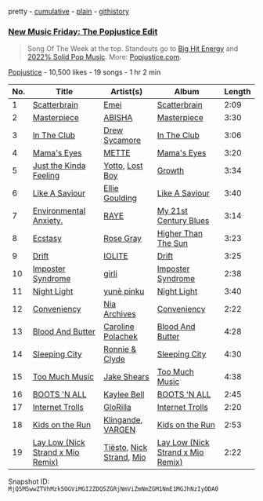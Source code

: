 pretty - [cumulative](/playlists/cumulative/5s7cNVeGfehrRfCatNN43P.md) - [plain](/playlists/plain/5s7cNVeGfehrRfCatNN43P) - [githistory](https://github.githistory.xyz/mackorone/spotify-playlist-archive/blob/main/playlists/plain/5s7cNVeGfehrRfCatNN43P)

### [New Music Friday: The Popjustice Edit](https://open.spotify.com/playlist/5s7cNVeGfehrRfCatNN43P)

> Song Of The Week at the top\. Standouts go to <a href="https://open.spotify.com/playlist/0qZqvnSwqnQJy3DnEuPgCy">Big Hit Energy</a> and <a href="https://open.spotify.com/playlist/5sjfG5VAi8rT3Dj76cUWEv">2022% Solid Pop Music</a>\. More: <a href="http://popjustice.com">Popjustice.com</a>.

[Popjustice](https://open.spotify.com/user/popjustice) - 10,500 likes - 19 songs - 1 hr 2 min

| No. | Title | Artist(s) | Album | Length |
|---|---|---|---|---|
| 1 | [Scatterbrain](https://open.spotify.com/track/5DKcc3WxMwE7JB1IxCrdrs) | [Emei](https://open.spotify.com/artist/7E2aQQjErJocovYFjYLzWU) | [Scatterbrain](https://open.spotify.com/album/0CUgWWL0bEnputEKbNiAsv) | 2:09 |
| 2 | [Masterpiece](https://open.spotify.com/track/1XfwSAxIOO1daZ8YebAkmL) | [ABISHA](https://open.spotify.com/artist/5NxlgxZ0yYlmCdy1jhUcDQ) | [Masterpiece](https://open.spotify.com/album/24BddbTbh4Af9qN0ncHvBY) | 3:30 |
| 3 | [In The Club](https://open.spotify.com/track/2V0UbEUzHgJEyFQNjMwHcK) | [Drew Sycamore](https://open.spotify.com/artist/2hyMuTjcOQsuC1QV0paUBA) | [In The Club](https://open.spotify.com/album/48z78CgcApFQlm1gDC0HIq) | 3:06 |
| 4 | [Mama's Eyes](https://open.spotify.com/track/3FSOP0KUsO3hv96E92CHsp) | [METTE](https://open.spotify.com/artist/6ukMeuNl2eHxb2z9mTFuKL) | [Mama's Eyes](https://open.spotify.com/album/6PsMjqA7kETWWJ2OJJRbkA) | 3:20 |
| 5 | [Just the Kinda Feeling](https://open.spotify.com/track/2tHBUiReIreeqlCldkBXUI) | [Yotto](https://open.spotify.com/artist/5Dyfxq0ZrFjjeFBdSNxDbo), [Lost Boy](https://open.spotify.com/artist/4PRItSqasFLl62nmQVBq0C) | [Growth](https://open.spotify.com/album/0ouj5sd5ZHHQHkkz9LiPAI) | 3:34 |
| 6 | [Like A Saviour](https://open.spotify.com/track/5aNjxmDikP3zGMHfO9dop5) | [Ellie Goulding](https://open.spotify.com/artist/0X2BH1fck6amBIoJhDVmmJ) | [Like A Saviour](https://open.spotify.com/album/0bAL4OMaZIgjmUH3j7q6kb) | 3:40 |
| 7 | [Environmental Anxiety.](https://open.spotify.com/track/0Pp2I1kM3JnnyAX2S5jtHG) | [RAYE](https://open.spotify.com/artist/5KKpBU5eC2tJDzf0wmlRp2) | [My 21st Century Blues](https://open.spotify.com/album/3U8n8LzBx2o9gYXvvNq4uH) | 3:14 |
| 8 | [Ecstasy](https://open.spotify.com/track/6zbVBkakvu3fgdK1pcPLHm) | [Rose Gray](https://open.spotify.com/artist/5YYrWH3w4JYijU4JZrOXWA) | [Higher Than The Sun](https://open.spotify.com/album/6y3CtNdBNam6M0fFAAIPlo) | 3:23 |
| 9 | [Drift](https://open.spotify.com/track/5yxWAAPhfPBlJIbfFcHDyd) | [IOLITE](https://open.spotify.com/artist/0q7Qi8uhdkTZL369raJ4NF) | [Drift](https://open.spotify.com/album/4DTDuXUJG36ZMiTOplREZp) | 3:25 |
| 10 | [Imposter Syndrome](https://open.spotify.com/track/7zce3JYJfyVYF8UmLYvQsq) | [girli](https://open.spotify.com/artist/4XX9YjNQrHTZfZz3DCX6DP) | [Imposter Syndrome](https://open.spotify.com/album/5rSanFwFS56tJs4AvV34t1) | 2:38 |
| 11 | [Night Light](https://open.spotify.com/track/7Ia03G8qjfSa8fAoCwGRn6) | [yunè pinku](https://open.spotify.com/artist/2sY4BbYrbvNVgsNzo6HddD) | [Night Light](https://open.spotify.com/album/1CGSJpxIUacGXWfQELzqjJ) | 3:40 |
| 12 | [Conveniency](https://open.spotify.com/track/0hneE3CWTOFd9PC3qKfJcU) | [Nia Archives](https://open.spotify.com/artist/7BMR0fwtEvzGtK4rNGdoiQ) | [Conveniency](https://open.spotify.com/album/0lXN4MXvk2ix9IOfJdLDwY) | 2:22 |
| 13 | [Blood And Butter](https://open.spotify.com/track/1QmWunl2nbV9o9lujiLIDn) | [Caroline Polachek](https://open.spotify.com/artist/4Ge8xMJNwt6EEXOzVXju9a) | [Blood And Butter](https://open.spotify.com/album/3dedSM3XVmO5P5cSxXdU7K) | 4:28 |
| 14 | [Sleeping City](https://open.spotify.com/track/51tyzfmH8pftqer8bye0RO) | [Ronnie & Clyde](https://open.spotify.com/artist/17iXwjkIFJqyYv0is1d9sJ) | [Sleeping City](https://open.spotify.com/album/3fjFMT82JMBwPYZbHIAI08) | 4:30 |
| 15 | [Too Much Music](https://open.spotify.com/track/0STpydSm9SljJI6YL4S8nb) | [Jake Shears](https://open.spotify.com/artist/6prqlx3RqGdTYsXANXDCR1) | [Too Much Music](https://open.spotify.com/album/1YEvWfPYoxNEclPhAQ3HIZ) | 4:38 |
| 16 | [BOOTS 'N ALL](https://open.spotify.com/track/2PZhGCCKW2kkklYLjGK2BZ) | [Kaylee Bell](https://open.spotify.com/artist/4J3TXBvAMckFbTxqxNYpDj) | [BOOTS 'N ALL](https://open.spotify.com/album/3Ka59QjpyIPyRnGNXnYsZm) | 2:45 |
| 17 | [Internet Trolls](https://open.spotify.com/track/5c2IvJeaFx4m2DmOR1iryD) | [GloRilla](https://open.spotify.com/artist/2qoQgPAilErOKCwE2Y8wOG) | [Internet Trolls](https://open.spotify.com/album/1T1BSzvHFyuHBJrUOH3QhR) | 2:20 |
| 18 | [Kids on the Run](https://open.spotify.com/track/3Z1qelLeL16u46bWyqHRw1) | [Klingande](https://open.spotify.com/artist/1L9i6qZYIGQedgM9QLSyzb), [VARGEN](https://open.spotify.com/artist/0L3cTKutNivypmL0Gsbu4i) | [Kids on the Run](https://open.spotify.com/album/2ZwAYU8JNzmLHrGZK0bGlo) | 2:53 |
| 19 | [Lay Low \(Nick Strand x Mio Remix\)](https://open.spotify.com/track/2mxBOb8OJa9VaYT454hKvD) | [Tiësto](https://open.spotify.com/artist/2o5jDhtHVPhrJdv3cEQ99Z), [Nick Strand](https://open.spotify.com/artist/5nFFSwxKDNlZyHEYl48YTd), [Mio](https://open.spotify.com/artist/11wkY41Tv6H5BbPopqUoCr) | [Lay Low \(Nick Strand x Mio Remix\)](https://open.spotify.com/album/3trIk2OuY1TMPHENvlMLy3) | 2:22 |

Snapshot ID: `MjQ5MSwwZTVhMzk5OGViMGI2ZDQ5ZGRjNmViZmNmZGM1NmE1MGJhNzIyODA0`
